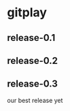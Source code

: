 gitplay
=======
release-0.1
-----------
release-0.2
-----------
release-0.3
-----------
our best release yet
